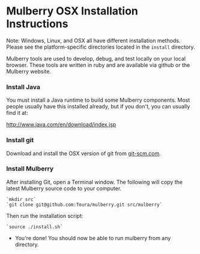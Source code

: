 # Mulberry OSX Installation Instructions

Note:
Windows, Linux, and OSX all have different installation methods. Please see the
platform-specific directories located in the `install` directory.

Mulberry tools are used to develop, debug, and test locally on your local browser.
These tools are written in ruby and are available via github or the Mulberry website.


### Install Java

You must install a Java runtime to build some Mulberry components. Most people usually
have this installed already, but if you don't, you can usually find it at:

http://www.java.com/en/download/index.jsp


### Install git

Download and install the OSX version of git from [git-scm.com](http://git-scm.com/).


### Install Mulberry

After installing Git, open a Terminal window. The following will copy the latest
Mulberry source code to your computer.

	`mkdir src`
    `git clone git@github.com:Toura/mulberry.git src/mulberry`


Then run the installation script:

	`source ./install.sh`

- You're done! You should now be able to run mulberry from any directory.